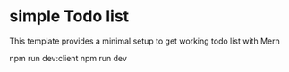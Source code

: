 # simple Todo list

This template provides a minimal setup to get working todo list with Mern

npm run dev:client
npm run dev












